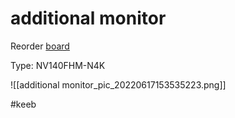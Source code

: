 # additional monitor
Reorder [board](https://www.aliexpress.com/snapshot/0.html?spm=a2g0s.9042311.0.0.274263c0WZ0S0a&orderId=3009183145170093&productId=4001245577321)

Type: NV140FHM-N4K

![[additional monitor_pic_20220617153535223.png]]


#keeb